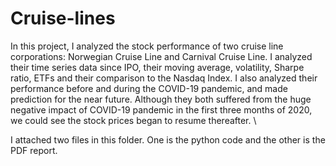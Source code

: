 # Cruise-lines
    
In this project, I analyzed the stock performance of two cruise line corporations: Norwegian Cruise Line and Carnival Cruise Line. I analyzed their time series data since IPO, their moving average, volatility, Sharpe ratio, ETFs and their comparison to the Nasdaq Index. I also analyzed their performance before and during the COVID-19 pandemic, and made prediction for the near future. Although they both suffered from the huge negative impact of COVID-19 pandemic in the first three months of 2020, we could see the stock prices began to resume thereafter. \\

I attached two files in this folder. One is the python code and the other is the PDF report. 
